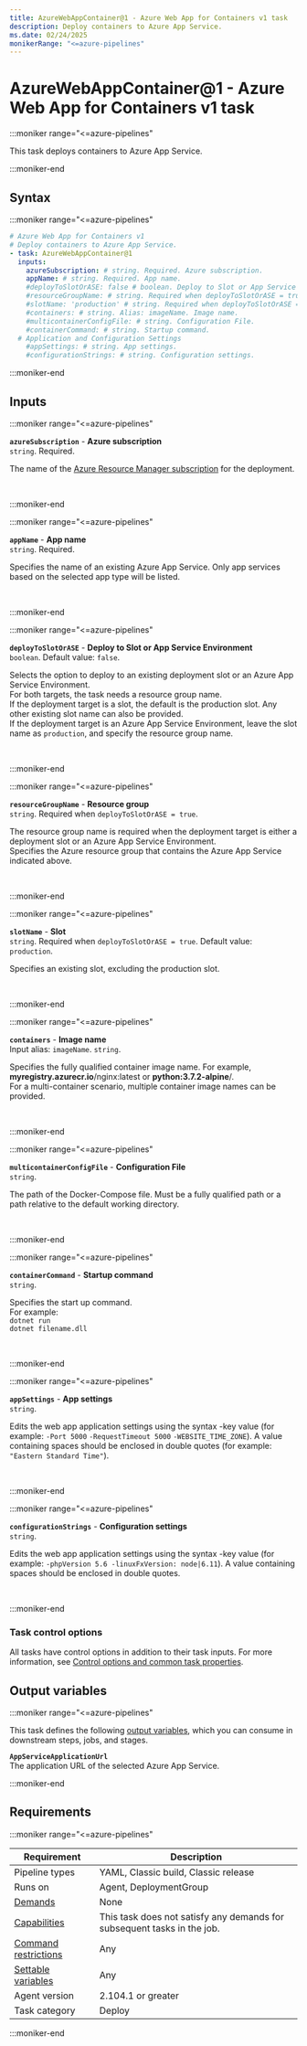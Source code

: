 ```yaml
---
title: AzureWebAppContainer@1 - Azure Web App for Containers v1 task
description: Deploy containers to Azure App Service.
ms.date: 02/24/2025
monikerRange: "<=azure-pipelines"
---
```


# AzureWebAppContainer@1 - Azure Web App for Containers v1 task

<!-- :::description::: -->
:::moniker range="<=azure-pipelines"

<!-- :::editable-content name="description"::: -->
This task deploys containers to Azure App Service.
<!-- :::editable-content-end::: -->

:::moniker-end
<!-- :::description-end::: -->

<!-- :::syntax::: -->
## Syntax

:::moniker range="<=azure-pipelines"

```yaml
# Azure Web App for Containers v1
# Deploy containers to Azure App Service.
- task: AzureWebAppContainer@1
  inputs:
    azureSubscription: # string. Required. Azure subscription. 
    appName: # string. Required. App name. 
    #deployToSlotOrASE: false # boolean. Deploy to Slot or App Service Environment. Default: false.
    #resourceGroupName: # string. Required when deployToSlotOrASE = true. Resource group. 
    #slotName: 'production' # string. Required when deployToSlotOrASE = true. Slot. Default: production.
    #containers: # string. Alias: imageName. Image name. 
    #multicontainerConfigFile: # string. Configuration File. 
    #containerCommand: # string. Startup command. 
  # Application and Configuration Settings
    #appSettings: # string. App settings. 
    #configurationStrings: # string. Configuration settings.
```

:::moniker-end
<!-- :::syntax-end::: -->

<!-- :::inputs::: -->
## Inputs

<!-- :::item name="azureSubscription"::: -->
:::moniker range="<=azure-pipelines"

**`azureSubscription`** - **Azure subscription**<br>
`string`. Required.<br>
<!-- :::editable-content name="helpMarkDown"::: -->
The name of the [Azure Resource Manager subscription](/azure/devops/pipelines/library/connect-to-azure) for the deployment.
<!-- :::editable-content-end::: -->
<br>

:::moniker-end
<!-- :::item-end::: -->
<!-- :::item name="appName"::: -->
:::moniker range="<=azure-pipelines"

**`appName`** - **App name**<br>
`string`. Required.<br>
<!-- :::editable-content name="helpMarkDown"::: -->
Specifies the name of an existing Azure App Service. Only app services based on the selected app type will be listed.
<!-- :::editable-content-end::: -->
<br>

:::moniker-end
<!-- :::item-end::: -->
<!-- :::item name="deployToSlotOrASE"::: -->
:::moniker range="<=azure-pipelines"

**`deployToSlotOrASE`** - **Deploy to Slot or App Service Environment**<br>
`boolean`. Default value: `false`.<br>
<!-- :::editable-content name="helpMarkDown"::: -->
Selects the option to deploy to an existing deployment slot or an Azure App Service Environment.  
For both targets, the task needs a resource group name.  
If the deployment target is a slot, the default is the production slot. Any other existing slot name can also be provided.  
If the deployment target is an Azure App Service Environment, leave the slot name as `production`, and specify the resource group name.
<!-- :::editable-content-end::: -->
<br>

:::moniker-end
<!-- :::item-end::: -->
<!-- :::item name="resourceGroupName"::: -->
:::moniker range="<=azure-pipelines"

**`resourceGroupName`** - **Resource group**<br>
`string`. Required when `deployToSlotOrASE = true`.<br>
<!-- :::editable-content name="helpMarkDown"::: -->
The resource group name is required when the deployment target is either a deployment slot or an Azure App Service Environment.  
Specifies the Azure resource group that contains the Azure App Service indicated above.
<!-- :::editable-content-end::: -->
<br>

:::moniker-end
<!-- :::item-end::: -->
<!-- :::item name="slotName"::: -->
:::moniker range="<=azure-pipelines"

**`slotName`** - **Slot**<br>
`string`. Required when `deployToSlotOrASE = true`. Default value: `production`.<br>
<!-- :::editable-content name="helpMarkDown"::: -->
Specifies an existing slot, excluding the production slot.
<!-- :::editable-content-end::: -->
<br>

:::moniker-end
<!-- :::item-end::: -->
<!-- :::item name="containers"::: -->
:::moniker range="<=azure-pipelines"

**`containers`** - **Image name**<br>
Input alias: `imageName`. `string`.<br>
<!-- :::editable-content name="helpMarkDown"::: -->
Specifies the fully qualified container image name. For example, **myregistry.azurecr.io**/nginx:latest or **python:3.7.2-alpine**/.  
For a multi-container scenario, multiple container image names can be provided.
<!-- :::editable-content-end::: -->
<br>

:::moniker-end
<!-- :::item-end::: -->
<!-- :::item name="multicontainerConfigFile"::: -->
:::moniker range="<=azure-pipelines"

**`multicontainerConfigFile`** - **Configuration File**<br>
`string`.<br>
<!-- :::editable-content name="helpMarkDown"::: -->
The path of the Docker-Compose file. Must be a fully qualified path or a path relative to the default working directory.
<!-- :::editable-content-end::: -->
<br>

:::moniker-end
<!-- :::item-end::: -->
<!-- :::item name="containerCommand"::: -->
:::moniker range="<=azure-pipelines"

**`containerCommand`** - **Startup command**<br>
`string`.<br>
<!-- :::editable-content name="helpMarkDown"::: -->
Specifies the start up command.  
For example:  
`dotnet run`  
`dotnet filename.dll`
<!-- :::editable-content-end::: -->
<br>

:::moniker-end
<!-- :::item-end::: -->
<!-- :::item name="appSettings"::: -->
:::moniker range="<=azure-pipelines"

**`appSettings`** - **App settings**<br>
`string`.<br>
<!-- :::editable-content name="helpMarkDown"::: -->
Edits the web app application settings using the syntax -key value (for example: `-Port 5000` `-RequestTimeout 5000` `-WEBSITE_TIME_ZONE`). A value containing spaces should be enclosed in double quotes (for example: `"Eastern Standard Time"`).
<!-- :::editable-content-end::: -->
<br>

:::moniker-end
<!-- :::item-end::: -->
<!-- :::item name="configurationStrings"::: -->
:::moniker range="<=azure-pipelines"

**`configurationStrings`** - **Configuration settings**<br>
`string`.<br>
<!-- :::editable-content name="helpMarkDown"::: -->
Edits the web app application settings using the syntax -key value (for example: `-phpVersion 5.6 -linuxFxVersion: node|6.11`). A value containing spaces should be enclosed in double quotes.
<!-- :::editable-content-end::: -->
<br>

:::moniker-end
<!-- :::item-end::: -->

### Task control options

All tasks have control options in addition to their task inputs. For more information, see [Control options and common task properties](/azure/devops/pipelines/yaml-schema/steps-task#common-task-properties).
<!-- :::inputs-end::: -->

<!-- :::outputVariables::: -->
## Output variables

:::moniker range="<=azure-pipelines"

This task defines the following [output variables](/azure/devops/pipelines/process/variables#use-output-variables-from-tasks), which you can consume in downstream steps, jobs, and stages.

<!-- :::item name="AppServiceApplicationUrl"::: -->
**`AppServiceApplicationUrl`**<br><!-- :::editable-content name="Value"::: -->
The application URL of the selected Azure App Service.
<!-- :::editable-content-end::: -->
<!-- :::item-end::: -->

:::moniker-end
<!-- :::outputVariables-end::: -->

<!-- :::remarks::: -->
<!-- :::editable-content name="remarks"::: -->
<!-- :::editable-content-end::: -->
<!-- :::remarks-end::: -->

<!-- :::examples::: -->
<!-- :::editable-content name="examples"::: -->
<!-- :::editable-content-end::: -->
<!-- :::examples-end::: -->

<!-- :::properties::: -->
## Requirements

:::moniker range="<=azure-pipelines"

| Requirement | Description |
|-------------|-------------|
| Pipeline types | YAML, Classic build, Classic release |
| Runs on | Agent, DeploymentGroup |
| [Demands](/azure/devops/pipelines/process/demands) | None |
| [Capabilities](/azure/devops/pipelines/agents/agents#capabilities) | This task does not satisfy any demands for subsequent tasks in the job. |
| [Command restrictions](/azure/devops/pipelines/security/templates#agent-logging-command-restrictions) | Any |
| [Settable variables](/azure/devops/pipelines/security/templates#agent-logging-command-restrictions) | Any |
| Agent version |  2.104.1 or greater |
| Task category | Deploy |

:::moniker-end
<!-- :::properties-end::: -->

<!-- :::see-also::: -->
<!-- :::editable-content name="seeAlso"::: -->
<!-- :::editable-content-end::: -->
<!-- :::see-also-end::: -->
